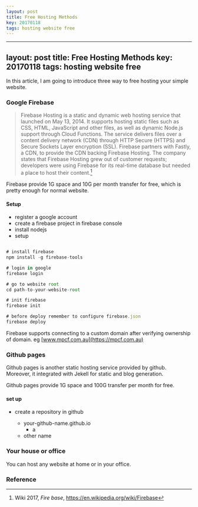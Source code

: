 ```yaml
---
layout: post
title: Free Hosting Methods
key: 20170118
tags: hosting website free
---
```

---
layout: post
title: Free Hosting Methods
key: 20170118
tags: hosting website free
---

In this article, I am going to introduce three way to free hosting your simple website.

### Google Firebase

> Firebase Hosting is a static and dynamic web hosting service that launched on May 13, 2014. It supports hosting static files such as CSS, HTML, JavaScript and other files, as well as dynamic Node.js support through Cloud Functions. The service delivers files over a content delivery network (CDN) through HTTP Secure (HTTPS) and Secure Sockets Layer encryption (SSL). Firebase partners with Fastly, a CDN, to provide the CDN backing Firebase Hosting. The company states that Firebase Hosting grew out of customer requests; developers were using Firebase for its real-time database but needed a place to host their content.[^1]

Firebase provide 1G space and 10G per month transfer for free, which is pretty enough for normal website.

#### Setup

* register a google account
* create a firebase project in firebase console
* install nodejs
* setup

```js

# install firebase
npm install -g firebase-tools

# login in google
firebase login

# go to website root
cd path-to-your-website-root

# init firebase
firebase init

# before deploy remember to configure firebase.json
firebase deploy

```

Firebase supports connecting to a custom domain after verifying ownership of domain. eg [www.mpcf.com.au](https://mpcf.com.au)

### Github pages

Github pages is another static hosting service provided by github. Moreover, it integrated with Jekell for static and blog generation. 

Github pages provide 1G space and 100G transfer per month for free.

#### set up

* create a repository in github 
    
    * your-github-name.github.io
        * a 
    * other name 

### Your house or office

You can host any website at home or in your office. 

### Reference

[^1]: Wiki 2017, *Fire base*, https://en.wikipedia.org/wiki/Firebase